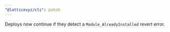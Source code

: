 ```yaml
---
"@latticexyz/cli": patch
---
```


Deploys now continue if they detect a `Module_AlreadyInstalled` revert error.
